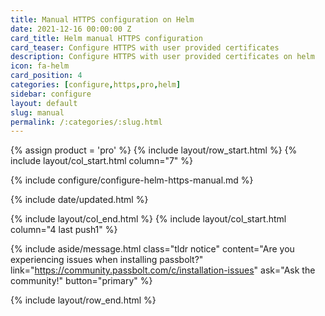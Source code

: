 ```yaml
---
title: Manual HTTPS configuration on Helm
date: 2021-12-16 00:00:00 Z
card_title: Helm manual HTTPS configuration
card_teaser: Configure HTTPS with user provided certificates
description: Configure HTTPS with user provided certificates on helm
icon: fa-helm
card_position: 4
categories: [configure,https,pro,helm]
sidebar: configure
layout: default
slug: manual
permalink: /:categories/:slug.html
---
```


{% assign product = 'pro' %}
{% include layout/row_start.html %}
{% include layout/col_start.html column="7" %}

{% include configure/configure-helm-https-manual.md %}

{% include date/updated.html %}

{% include layout/col_end.html %}
{% include layout/col_start.html column="4 last push1" %}

{% include aside/message.html
    class="tldr notice"
    content="Are you experiencing issues when installing passbolt?"
    link="https://community.passbolt.com/c/installation-issues"
    ask="Ask the community!"
    button="primary"
%}

{% include layout/row_end.html %}
